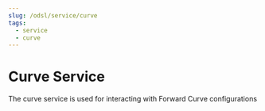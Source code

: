 ```yaml
---
slug: /odsl/service/curve
tags:
  - service
  - curve
---
```

Curve Service
=============

The curve service is used for interacting with Forward Curve configurations
